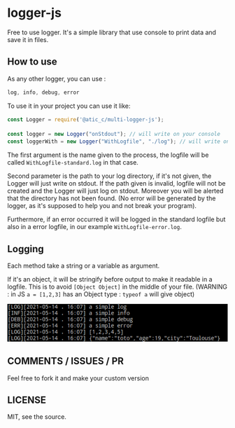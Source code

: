 # logger-js

Free to use logger. It's a simple library that use console to print data and save it in files.

## How to use

As any other logger, you can use :

```js
log, info, debug, error 
```

To use it in your project you can use it like:

```js
const Logger = require('@atic_c/multi-logger-js');

const logger = new Logger("onStdout"); // will write on your console
const loggerWith = new Logger("WithLogfile", "./log"); // will write on your console and save in a logfile
```

The first argument is the name given to the process, the logfile will be called `WithLogfile-standard.log` in that case.

Second parameter is the path to your log directory, if it's not given, the Logger will just write on stdout. If the path given is invalid, logfile will not be created and the Logger will just log on stdout. Moreover you will be alerted that the directory has not been found. (No error will be generated by the logger, as it's supposed to help you and not break your program).

Furthermore, if an error occurred it will be logged in the standard logfile but also in a error logfile, in our example `WithLogfile-error.log`.

## Logging

Each method take a string or a variable as argument.

If it's an object, it will be stringify before output to make it readable in a logfile. This is to avoid `[Object Object]` in the middle of your file. (WARNING : in JS `a = [1,2,3]` has an Object type : `typeof a` will give object)

![log example](https://github.com/calvetalex/logger-js/blob/main/.images/output.png)

## COMMENTS / ISSUES / PR

Feel free to fork it and make your custom version

## LICENSE

MIT, see the source.
